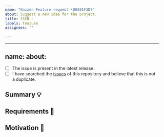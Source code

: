 ```yaml
---
name: "Kaizen Feature request \U0001F3D7️"
about: Suggest a new idea for the project.
title: SSKB -
labels: feature
assignees: ''

---
```


---
name: 
about: 
---

<!-- Provide a general summary of the feature in the Title above -->

<!--
  Thank you very much for contributing to Kaizen by creating an issue!
  To avoid duplicate issues we ask you to check off the following list.
-->

<!-- Checked checkbox should look like this: [x] -->

- [ ] The issue is present in the latest release.
- [ ] I have searched the [issues](https://github.com/Sphinx-Society/kaizen-backend) of this repository and believe that this is not a duplicate.

## Summary 💡

<!-- Describe how it should work. -->

## Requirements 🌈

<!-- Provide a description of the requirements the feature should accomplish. -->

## Motivation 🔦

<!-- What are you trying to accomplish? How has the lack of this feature affected you? -->




